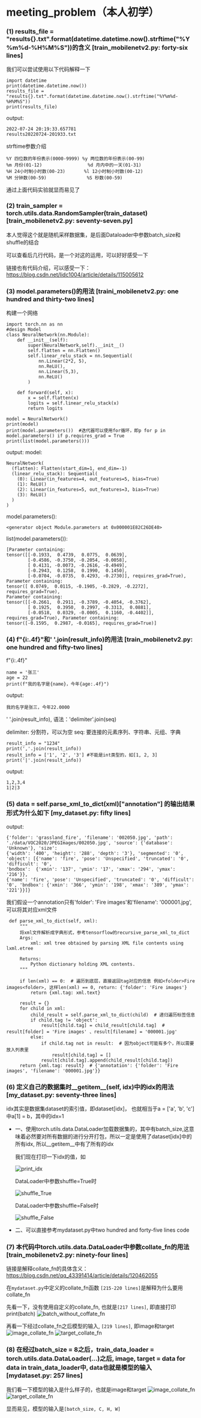 # meeting_problem（本人初学）

### (1) results_file = "results{}.txt".format(datetime.datetime.now().strftime("%Y%m%d-%H%M%S"))的含义 [train_mobilenetv2.py: forty-six lines]
   我们可以尝试使用以下代码解释一下
   ```
   import datetime
   print(datetime.datetime.now())
   results_file = "results{}.txt".format(datetime.datetime.now().strftime("%Y%m%d-%H%M%S"))
   print(results_file)
   ```
   output:
   ```
   2022-07-24 20:19:33.657781
   results20220724-201933.txt
   ```
   strftime参数介绍
   ```
   %Y 四位数的年份表示(0000-9999) %y 两位数的年份表示(00-99)
   %m 月份(01-12)                 %d 月内中的一天(01-31)
   %H 24小时制小时数(00-23)       %l 12小时制小时数(00-12)
   %M 分钟数(00-59)               %S 秒数(00-59)
   ```
   通过上面代码实验就显而易见了
   
   
### (2) train_sampler = torch.utils.data.RandomSampler(train_dataset) [train_mobilenetv2.py: seventy-seven.py]
   
   本人觉得这个就是随机采样数据集，是后面Dataloader中参数batch_size和shuffle的结合
   
   可以查看后几行代码，是一个对这的运用，可以好好感受一下
   
   链接也有代码介绍，可以感受一下：https://blog.csdn.net/lidc1004/article/details/115005612
   
### (3) model.parameters()的用法 [traini_mobilenetv2.py: one hundred and thirty-two lines]
   构建一个网络
   ```
   import torch.nn as nn
   #design Model
   class NeuralNetwork(nn.Module):
       def __init__(self):
           super(NeuralNetwork,self).__init__()
           self.flatten = nn.Flatten()
           self.linear_relu_stack = nn.Sequential(
               nn.Linear(2*2, 5),
               nn.ReLU(),
               nn.Linear(5,3),
               nn.ReLU()
           )

       def forward(self, x):
           x = self.flatten(x)
           logits = self.linear_relu_stack(x)
           return logits

   model = NeuralNetwork()
   print(model)
   print(model.parameters())  #迭代器可以使用for循环，即p for p in model.parameters() if p.requires_grad = True
   print(list(model.parameters())) 
   ```
   output:
   model:
   ```
   NeuralNetwork(
     (flatten): Flatten(start_dim=1, end_dim=-1)
     (linear_relu_stack): Sequential(
       (0): Linear(in_features=4, out_features=5, bias=True)
       (1): ReLU()
       (2): Linear(in_features=5, out_features=3, bias=True)
       (3): ReLU()
     )
   )
   ```
   model.parameters():
   ```
   <generator object Module.parameters at 0x000001E82C26DE40>
   ```
   list(model.parameters()):
   ```
   [Parameter containing:
   tensor([[-0.1933,  0.4739,  0.0775,  0.0639],
           [-0.4586, -0.3750, -0.2054, -0.0058],
           [ 0.4131, -0.0073, -0.2616, -0.4949],
           [-0.2943,  0.1258,  0.1990,  0.1450],
           [-0.0704, -0.0735,  0.4293, -0.2730]], requires_grad=True), Parameter containing:
   tensor([ 0.0749,  0.0115, -0.1905, -0.2829, -0.2272], requires_grad=True), 
   Parameter containing:
   tensor([[-0.2661,  0.2911, -0.3789, -0.4054, -0.3762],
           [ 0.1925,  0.3950,  0.2997, -0.3313,  0.0881],
           [-0.0518,  0.0329, -0.0005,  0.1160, -0.4402]], requires_grad=True), Parameter containing:
   tensor([-0.1595,  0.2987, -0.0165], requires_grad=True)]
   ```
### (4) f"{i:.4f}"和'  '.join(result_info)的用法 [train_mobilenetv2.py: one hundred and fifty-two lines]
   f"{i:.4f}"
   ```
   name = '张三'
   age = 22
   print(f"我的名字是{name}，今年{age:.4f}")
   ```
   output:
   ```
   我的名字是张三，今年22.0000
   ```
   '  '.join(result_info), 
   语法：'delimiter'.join(seq)
   
   delimiter: 分割符，可以为空
   seq: 要连接的元素序列、字符串、元组、字典
   ```
   result_info = "1234"
   print(','.join(result_info))
   result_info = ['1', '2', '3'] #不能是int类型的，如[1, 2, 3]
   print('|'.join(result_info))
   ```
   output:
   ```
   1,2,3,4
   1|2|3
   ```
   
### (5) data = self.parse_xml_to_dict(xml)["annotation"] 的输出结果形式为什么如下 [my_dataset.py: fifty lines]
   output:
   ```
   {'folder': 'grassland_fire', 'filename': '002050.jpg', 'path': './data/VOC2020/JPEGImages/002050.jpg', 'source': {'database': 'Unknown'}, 'size': 
   {'width': '400', 'height': '288', 'depth': '3'}, 'segmented': '0', 'object': [{'name': 'fire', 'pose': 'Unspecified', 'truncated': '0', 'difficult': '0', 
   'bndbox':  {'xmin': '137', 'ymin': '17', 'xmax': '294', 'ymax': '216'}}, 
   {'name': 'fire', 'pose': 'Unspecified', 'truncated': '0', 'difficult': '0', 'bndbox': {'xmin': '366', 'ymin': '198', 'xmax': '389', 'ymax': '221'}}]}
   ```
   我们假设一个annotation只有'folder': 'Fire images'和'filename': '000001.jpg', 可以将其对应xml文件
   ```
    def parse_xml_to_dict(self, xml):
        """
        将xml文件解析成字典形式，参考tensorflow的recursive_parse_xml_to_dict
        Args:
            xml: xml tree obtained by parsing XML file contents using lxml.etree

        Returns:
            Python dictionary holding XML contents.
        """

        if len(xml) == 0:  # 遍历到底层，直接返回tag对应的信息 例如<folder>Fire images<folder>, 这样len(xml) == 0, return: {'folder': 'Fire images'}
            return {xml.tag: xml.text}

        result = {}
        for child in xml:
            child_result = self.parse_xml_to_dict(child)  # 递归遍历标签信息
            if child.tag != 'object':
                result[child.tag] = child_result[child.tag]  # result[folder] = 'Fire images' 、result[filename] = '000001.jpg'
            else:
                if child.tag not in result:  # 因为object可能有多个，所以需要放入列表里
                    result[child.tag] = []
                result[child.tag].append(child_result[child.tag])
        return {xml.tag: result}  # {'annotation': {'folder': 'Fire images', 'filename': '000001.jpg'}}
   ```
  
  ### (6) 定义自己的数据集时__getitem__(self, idx)中的idx的用法 [my_dataset.py: seventy-three lines]
 
 idx其实是数据集dataset的索引值，即dataset[idx]， 也就相当于a = ['a', 'b', 'c'] 中a[1] = b，其中的idx=1
 
 * 一、使用torch.utils.data.DataLoader加载数据集的，其中有batch_size,这意味着必然要对所有数据的进行分开打包，所以一定是使用了dataset[idx]中的所有idx, 所以__getitem__中有了所有的idx
   
   我们现在打印一下idx的值，如
   
   ![print_idx](meeting_problem_images/print_idx.png)
   
   DataLoader中参数shuffle=True时
   
   ![shuffle_True](meeting_problem_images/shuffle_True.png)
   
   DataLoader中参数shuffle=False时
   
   ![shuffle_False](meeting_problem_images/shuffle_False.png)
   
* 二、可以直接参考mydataset.py中two hundred and forty-five lines code

### (7) 本代码中torch.utils.data.DataLoader中参数collate_fn的用法 [train_mobilenetv2.py: ninety-four lines]

   链接是解释collate_fn的具体含义： https://blog.csdn.net/qq_43391414/article/details/120462055

   在`mydataset.py`中定义的collate_fn函数 `[215-220 lines]`是解释为什么要用collate_fn
   
   先看一下，没有使用自定义的collate_fn, 也就是`[217 lines]`, 即直接打印 print(batch)
   ![batch_without_coffate_fn](meeting_problem_images/batch_without_collate_fn.png)
   
   再看一下经过collate_fn之后模型的输入, `[219 lines]`, 即image和target
   ![image_collate_fn](meeting_problem_images/image_collate_fn.png)
   ![target_collate_fn](meeting_problem_images/target_collate_fn.png)
   
   
### (8) 在经过batch_size = 8之后，train_data_loader = torch.utils.data.DataLoader(...)之后, image, target = data for data in train_data_loader中, data也就是模型的输入 [mydataset.py: 257 lines]

   我们看一下模型的输入是什么样子的，也就是image和target
   ![image_collate_fn](meeting_problem_images/image_collate_fn.png)
   ![target_collate_fn](meeting_problem_images/target_collate_fn.png)
   
   显而易见，模型的输入是`[batch_size, C, H, W]`
   
   
